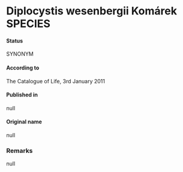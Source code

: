 # Diplocystis wesenbergii Komárek SPECIES

#### Status
SYNONYM

#### According to
The Catalogue of Life, 3rd January 2011

#### Published in
null

#### Original name
null

### Remarks
null